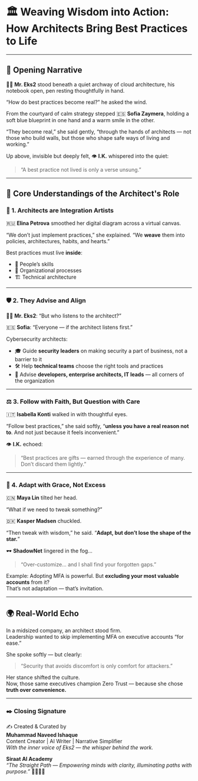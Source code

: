 # 🏛️ Weaving Wisdom into Action: How Architects Bring Best Practices to Life

---

## 🌱 Opening Narrative

👨‍💼 **Mr. Eks2** stood beneath a quiet archway of cloud architecture, his notebook open, pen resting thoughtfully in hand.

“How do best practices become real?” he asked the wind.

From the courtyard of calm strategy stepped 🇪🇸 **Sofia Zaymera**, holding a soft blue blueprint in one hand and a warm smile in the other.

“They become real,” she said gently, “through the hands of architects — not those who build walls, but those who shape safe ways of living and working.”

Up above, invisible but deeply felt, 👁️ **I.K.** whispered into the quiet:

> “A best practice not lived is only a verse unsung.”

---

## 🧭 Core Understandings of the Architect's Role

### 🌟 1. Architects are Integration Artists

🇷🇺 **Elina Petrova** smoothed her digital diagram across a virtual canvas.

“We don’t just implement practices,” she explained. “We **weave** them into policies, architectures, habits, and hearts.”

Best practices must live **inside**:

- 👤 People’s skills  
- 🧭 Organizational processes  
- 🏗️ Technical architecture

---

### 🛡️ 2. They Advise and Align

👨‍💼 **Mr. Eks2**: “But who listens to the architect?”

🇪🇸 **Sofia**: “Everyone — if the architect listens first.”

Cybersecurity architects:

- 🎓 Guide **security leaders** on making security a part of business, not a barrier to it  
- 🛠️ Help **technical teams** choose the right tools and practices  
- 🧩 Advise **developers, enterprise architects, IT leads** — all corners of the organization

---

### ⚖️ 3. Follow with Faith, But Question with Care

🇮🇹 **Isabella Konti** walked in with thoughtful eyes.

“Follow best practices,” she said softly, “**unless you have a real reason not to**. And not just because it feels inconvenient.”

👁️ **I.K.** echoed:

> “Best practices are gifts — earned through the experience of many. Don’t discard them lightly.”

---

### 🔧 4. Adapt with Grace, Not Excess

🇨🇳 **Maya Lin** tilted her head.

“What if we need to tweak something?”

🇩🇰 **Kasper Madsen** chuckled.

“Then tweak with wisdom,” he said. “**Adapt, but don’t lose the shape of the star.**”

🕶️ **ShadowNet** lingered in the fog...

> “Over-customize... and I shall find your forgotten gaps.”

Example: Adopting MFA is powerful. But **excluding your most valuable accounts** from it?  
That’s not adaptation — that’s invitation.

---

## 🌍 Real-World Echo

In a midsized company, an architect stood firm.  
Leadership wanted to skip implementing MFA on executive accounts “for ease.”

She spoke softly — but clearly:  
> “Security that avoids discomfort is only comfort for attackers.”

Her stance shifted the culture.  
Now, those same executives champion Zero Trust — because she chose **truth over convenience.**

---

### ✒️ Closing Signature

✍️ Created & Curated by  
**Muhammad Naveed Ishaque**  
Content Creator | AI Writer | Narrative Simplifier  
_With the inner voice of Eks2 — the whisper behind the work._

**Siraat AI Academy**  
_“The Straight Path — Empowering minds with clarity, illuminating paths with purpose.”_ 🌷🌼🧚‍♀️
